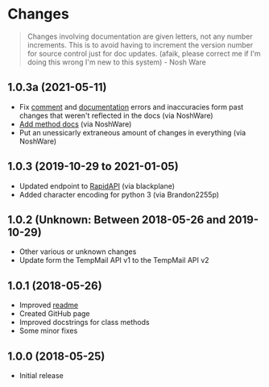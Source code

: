 # Changes

> Changes involving documentation are given letters, not any number increments. This is to avoid having to increment the version number for source control just for doc updates. (afaik, please correct me if I\'m doing this wrong I\'m new to this system) - Nosh Ware

## 1.0.3a (2021-05-11)

* Fix [comment](tempmail2.py) and [documentation](README.md) errors and inaccuracies form past changes that weren't reflected in the docs (via NoshWare)
* [Add method docs](docs/HowToUse.md) (via NoshWare)
* Put an unessicarly extraneous amount of changes in everything (via NoshWare)

## 1.0.3 (2019-10-29 to 2021-01-05)

* Updated endpoint to [RapidAPI](https://rapidapi.com/Privatix/api/temp-mai) (via blackplane)
* Added character encoding for python 3 (via Brandon2255p)

## 1.0.2 (Unknown: Between 2018-05-26 and 2019-10-29) 

* Other various or unknown changes
* Update form the TempMail API v1 to the TempMail API v2

## 1.0.1 (2018-05-26)

* Improved [readme](README.md)
* Created GitHub page
* Improved docstrings for class methods
* Some minor fixes

## 1.0.0 (2018-05-25)

* Initial release